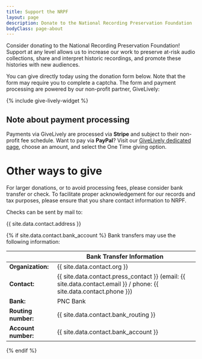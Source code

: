 ```yaml
---
title: Support the NRPF
layout: page
description: Donate to the National Recording Preservation Foundation
bodyClass: page-about
---
```


Consider donating to the National Recording Preservation Foundation! Support at any level allows us to increase our work to preserve at-risk audio collections, share and interpret historic recordings, and promote these histories with new audiences.

You can give directly today using the donation form below. Note that the form may require you to complete a captcha. The form and payment processing are powered by our non-profit partner, GiveLively:

{% include give-lively-widget %}


## Note about payment processing

Payments via GiveLively are processed via **Stripe** and subject to their non-profit fee schedule. Want to pay via **PayPal**? Visit our [GiveLively dedicated page](https://secure.givelively.org/donate/national-recording-preservation-foundation), choose an amount, and select the One Time giving option.

# Other ways to give

For larger donations, or to avoid processing fees, please consider bank transfer or check.
To facilitate proper acknowledgement for our records and tax purposes,
please ensure that you share contact information to NRPF.

Checks can be sent by mail to:

{{ site.data.contact.address }}

{% if site.data.contact.bank_account %}
Bank transfers may use the following information:

|| Bank Transfer Information |
| :-- | ----------- |
| **Organization:** | {{ site.data.contact.org }} |
| **Contact:** | {{ site.data.contact.press_contact }} (email: {{ site.data.contact.email }} / phone: {{ site.data.contact.phone }}) |
| **Bank:** | PNC Bank |
| **Routing number:** | {{ site.data.contact.bank_routing }} |
| **Account number:** | {{ site.data.contact.bank_account }} |

{% endif %}
